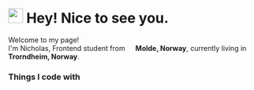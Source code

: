 <h1><img src="https://emojis.slackmojis.com/emojis/images/1531849430/4246/blob-sunglasses.gif?1531849430" width="30"/> Hey! Nice to see you.</h1>


<p>Welcome to my page! </br> I'm Nicholas, Frontend student from <img src="https://cdn-icons-png.flaticon.com/512/197/197560.png" width="13"/> <b>Molde, Norway</b>, currently living in <img src="https://cdn-icons-png.flaticon.com/512/197/197564.png" width="13"/> <b>Trorndheim, Norway</b>. </p>
<h3>Things I code with</h3>

<!--
**Nickenn/Nickenn** is a ✨ _special_ ✨ repository because its `README.md` (this file) appears on your GitHub profile.

Here are some ideas to get you started:

- 🔭 I’m currently working on ...
- 🌱 I’m currently learning ...
- 👯 I’m looking to collaborate on ...
- 🤔 I’m looking for help with ...
- 💬 Ask me about ...
- 📫 How to reach me: ...
- 😄 Pronouns: ...
- ⚡ Fun fact: ...
-->
